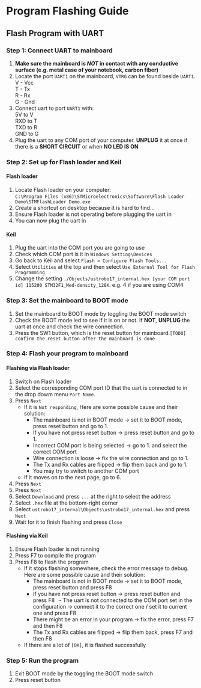 # Program Flashing Guide

## Flash Program with UART

### Step 1: Connect UART to mainboard
1. **Make sure the mainboard is *NOT* in contact with any conductive surface (e.g. metal case of your notebook, carbon fiber)**
2. Locate the port `UART1` on the mainboard, `VTRG` can be found beside `UART1`.<br>
  V - Vcc<br>
  T - Tx<br>
  R - Rx<br>
  G - Gnd
3. Connect uart to port `UART1` with:<br>
  5V  to V<br>
  RXD to T<br>
  TXD to R<br>
  GND to G
4. Plug the uart to any COM port of your computer. **UNPLUG** it at once if there is a **SHORT CIRCUIT** or when **NO LED IS ON**

### Step 2: Set up for Flash loader and Keil

#### Flash loader
1. Locate Flash loader on your computer:<br>
   `C:\Program Files (x86)\STMicroelectronics\Software\Flash Loader Demo\STMFlashLoader Demo.exe`
2. Create a shortcut on desktop because it is hard to find...
3. Ensure Flash loader is not operating before plugging the uart in
4. You can now plug the uart in

#### Keil
1. Plug the uart into the COM port you are going to use
2. Check which COM port is it in `Windows Setting\Devices`
3. Go back to Keil and select `Flash > Configure Flash Tools...`
4. Select `Utilities` at the top and then select `Use External Tool for Flash Programming`
5. Change the setting `./Objects/ustrobo17_internal.hex [your COM port id] 115200 STM32F1_Med-density_128K`. e.g. 4 if you are using COM4

### Step 3: Set the mainboard to BOOT mode
1. Set the mainboard to BOOT mode by toggling the BOOT mode switch
2. Check the BOOT mode led to see if it is on or not. If **NOT**, **UNPLUG** the uart at once and check the wire connection.
3. Press the SW1 button, which is the reset button for mainboard.`[TODO] confirm the reset button after the mainboard is done`

### Step 4: Flash your program to mainboard

#### Flashing via Flash loader
1. Switch on Flash loader
2. Select the corresponding COM port ID that the uart is connected to in the drop dowm menu `Port Name`.
3. Press `Next`
   * If it is `Not responding`, Here are some possible cause and their solution:
     - The mainboard is not in BOOT mode -> set it to BOOT mode, press reset button and go to 1.
     - If you have not press reset button -> press reset button and go to 1.
     - Incorrect COM port is being selected -> go to 1. and select the correct COM port
     - Wire connection is loose -> fix the wire connection and go to 1.
     - The Tx and Rx cables are flipped -> flip them back and go to 1.
     - You may try to switch to another COM port
   * If it moves on to the next page, go to 6.
4. Press `Next`
5. Press `Next`
6. Select `Download` and press `...` at the right to select the address
7. Select `.hex` file at the bottom-right corner
8. Select `ustrobo17_internal\Objects\ustrobo17_internal.hex` and press `Next`
9. Wait for it to finish flashing and press `Close`

#### Flashing via Keil
1. Ensure Flash loader is not running
2. Press F7 to compile the program
3. Press F8 to flash the program
   * If it stops flashing somewhere, check the error message to debug. Here are some possible cause and their solution:
     - The mainboard is not in BOOT mode -> set it to BOOT mode, press reset button and press F8
     - If you have not press reset button -> press reset button and press F8
     - The uart is not connected to the COM port set in the configuration -> connect it to the correct one / set it to current one and press F8
     - There might be an error in your program -> fix the error, press F7 and then F8
     - The Tx and Rx cables are flipped -> flip them back, press F7 and then F8
   * If there are a lot of `[OK]`, it is flashed successfully

### Step 5: Run the program
1. Exit BOOT mode by the toggling the BOOT mode switch
2. Press reset button

